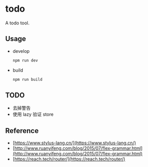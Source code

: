 # todo

A todo tool.

## Usage

- develop

  ```bash
  npm run dev
  ```

- build

  ```bash
  npm run build
  ```

## TODO

- 去掉警告
- 使用 lazy 验证 store

## Reference

- [https://www.stylus-lang.cn/](https://www.stylus-lang.cn/)
- [http://www.ruanyifeng.com/blog/2015/07/flex-grammar.html](http://www.ruanyifeng.com/blog/2015/07/flex-grammar.html)
- [https://reach.tech/router/](https://reach.tech/router/)
